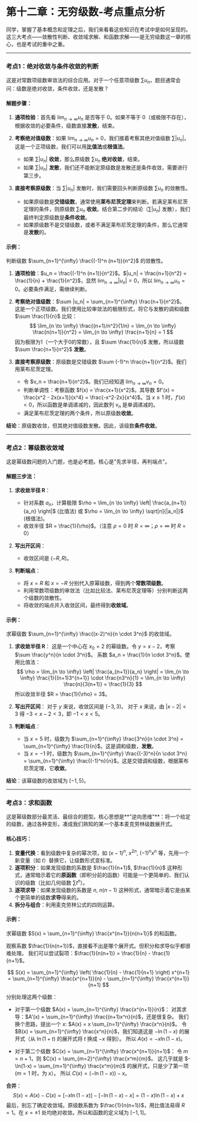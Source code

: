 # 第十二章：无穷级数-考点重点分析

同学，掌握了基本概念和定理之后，我们来看看这些知识在考试中是如何呈现的。这三大考点——敛散性判断、收敛域求解、和函数求解——是无穷级数这一章的核心，也是考试的重中之重。

---

### 考点1：绝对收敛与条件收敛的判断

这是对常数项级数审敛法的综合应用。对于一个任意项级数 $\sum u_n$，题目通常会问：级数是绝对收敛，条件收敛，还是发散？

#### 解题步骤：

1.  **通项检验**：首先看 $\lim_{n \to \infty} u_n$ 是否等于 0。如果不等于 0（或极限不存在），根据收敛的必要条件，级数直接**发散**，结束。

2.  **考察绝对值级数**：如果 $\lim_{n \to \infty} u_n = 0$，我们接着考察其绝对值级数 $\sum |u_n|$。这是一个正项级数，我们可以用**比值法**或**根值法**。
    *   如果 $\sum |u_n|$ **收敛**，那么原级数 $\sum u_n$ **绝对收敛**，结束。
    *   如果 $\sum |u_n|$ **发散**，我们还不能断定原级数是发散还是条件收敛，需要进行第三步。

3.  **直接考察原级数**：当 $\sum |u_n|$ 发散时，我们需要回头判断原级数 $\sum u_n$ 的敛散性。
    *   如果原级数是**交错级数**，通常使用**莱布尼茨定理**来判断。若满足莱布尼茨定理的条件，则原级数 $\sum u_n$ **收敛**。结合第二步的结论（$\sum |u_n|$ 发散），我们最终判定原级数是**条件收敛**。
    *   如果原级数不是交错级数，或者不满足莱布尼茨定理的条件，那么它通常是**发散**的。

#### 示例：

判断级数 $\sum_{n=1}^{\infty} \frac{(-1)^n (n+1)}{n^2}$ 的敛散性。

1.  **通项检验**：$u_n = \frac{(-1)^n (n+1)}{n^2}$。$|u_n| = \frac{n+1}{n^2} = \frac{1}{n} + \frac{1}{n^2}$，显然 $\lim_{n \to \infty} |u_n| = 0$，所以 $\lim_{n \to \infty} u_n = 0$。必要条件满足，需继续判断。

2.  **考察绝对值级数**：$\sum |u_n| = \sum_{n=1}^{\infty} \frac{n+1}{n^2}$。
    这是一个正项级数。我们使用比较审敛法的极限形式，将它与发散的调和级数 $\sum \frac{1}{n}$ 比较：
    $$
    \lim_{n \to \infty} \frac{(n+1)/n^2}{1/n} = \lim_{n \to \infty} \frac{n(n+1)}{n^2} = \lim_{n \to \infty} \frac{n+1}{n} = 1
    $$
    因为极限为1（一个大于0的常数），且 $\sum \frac{1}{n}$ 发散，所以级数 $\sum \frac{n+1}{n^2}$ **发散**。

3.  **直接考察原级数**：原级数是交错级数 $\sum (-1)^n \frac{n+1}{n^2}$。我们用莱布尼茨定理。
    *   令 $v_n = \frac{n+1}{n^2}$。我们已经知道 $\lim_{n \to \infty} v_n = 0$。
    *   判断单调性：考察函数 $f(x) = \frac{x+1}{x^2}$。其导数 $f'(x) = \frac{x^2 - 2x(x+1)}{x^4} = \frac{-x^2-2x}{x^4}$。当 $x \ge 1$ 时，$f'(x) < 0$，所以函数是单调递减的，因此数列 $v_n$ 是单调递减的。
    *   满足莱布尼茨定理的两个条件，所以原级数**收敛**。

**结论**：原级数收敛，但其绝对值级数发散。因此，该级数**条件收敛**。

---

### 考点2：幂级数收敛域

这是幂级数问题的入门题，也是必考题。核心是"先求半径，再判端点"。

#### 解题三步法：

1.  **求收敛半径 R**：
    *   针对系数 $a_n$，计算极限 $\rho = \lim_{n \to \infty} \left| \frac{a_{n+1}}{a_n} \right|$ (比值法) 或 $\rho = \lim_{n \to \infty} \sqrt[n]{|a_n|}$ (根值法)。
    *   收敛半径 $R = \frac{1}{\rho}$。（注意 $\rho=0$ 时 $R=\infty$；$\rho=\infty$ 时 $R=0$）

2.  **写出开区间**：
    *   收敛区间是 $(-R, R)$。

3.  **判断端点**：
    *   将 $x=R$ 和 $x=-R$ 分别代入原幂级数，得到两个**常数项级数**。
    *   利用常数项级数的审敛法（比如比较法、莱布尼茨定理等）分别判断这两个级数的敛散性。
    *   将收敛的端点并入收敛区间，最终得到**收敛域**。

#### 示例：

求幂级数 $\sum_{n=1}^{\infty} \frac{(x-2)^n}{n \cdot 3^n}$ 的收敛域。

1.  **求收敛半径 R**：
    这是一个中心在 $x_0=2$ 的幂级数。令 $y = x-2$，考察 $\sum \frac{y^n}{n \cdot 3^n}$。
    系数 $a_n = \frac{1}{n \cdot 3^n}$。使用比值法：
    $$
    \rho = \lim_{n \to \infty} \left| \frac{a_{n+1}}{a_n} \right| = \lim_{n \to \infty} \frac{1}{(n+1)3^{n+1}} \cdot \frac{n3^n}{1} = \lim_{n \to \infty} \frac{n}{3(n+1)} = \frac{1}{3}
    $$
    所以收敛半径 $R = \frac{1}{\rho} = 3$。

2.  **写出开区间**：
    对于 $y$ 来说，收敛区间是 $(-3, 3)$。
    对于 $x$ 来说，由 $|x-2| < 3$ 得 $-3 < x-2 < 3$，即 $-1 < x < 5$。

3.  **判断端点**：
    *   当 $x = 5$ 时，级数为 $\sum_{n=1}^{\infty} \frac{3^n}{n \cdot 3^n} = \sum_{n=1}^{\infty} \frac{1}{n}$。这是调和级数，**发散**。
    *   当 $x = -1$ 时，级数为 $\sum_{n=1}^{\infty} \frac{(-3)^n}{n \cdot 3^n} = \sum_{n=1}^{\infty} \frac{(-1)^n}{n}$。这是交错调和级数，根据莱布尼茨定理，它**收敛**。

**结论**：该幂级数的收敛域为 $[-1, 5)$。

---

### 考点3：求和函数

这是幂级数部分最灵活、最综合的题型。核心思想是**"逆向思维"**：将一个给定的级数，通过各种变形，凑成我们熟知的某一个基本麦克劳林级数展开式。

#### 核心技巧：

1.  **变量代换**：看到级数中复杂的幂次项，如 $(x-1)^n$, $x^{2n}$, $(-1)^n x^n$ 等，先用一个新变量（如 $t$）替换它，让级数形式变标准。
2.  **逐项积分**：如果发现级数的系数是 $\frac{1}{n+1}$, $\frac{1}{n}$ 这种形式，通常暗示着它的**原函数**（即积分前的函数）可能是一个更简单的、我们认识的级数（比如几何级数 $\sum t^n$）。
3.  **逐项求导**：如果发现级数的系数是 $n$, $n(n-1)$ 这种形式，通常暗示着它是由某个更简单的级数**求导**得来的。
4.  **拆分与组合**：利用麦克劳林公式的四则运算。

#### 示例：

求幂级数 $S(x) = \sum_{n=1}^{\infty} \frac{x^{n+1}}{n(n+1)}$ 的和函数。

观察系数 $\frac{1}{n(n+1)}$，直接看不出是哪个展开式。但积分和求导似乎都很难处理。
我们可以尝试裂项：$\frac{1}{n(n+1)} = \frac{1}{n} - \frac{1}{n+1}$。

$$
S(x) = \sum_{n=1}^{\infty} \left( \frac{1}{n} - \frac{1}{n+1} \right) x^{n+1} = \sum_{n=1}^{\infty} \frac{x^{n+1}}{n} - \sum_{n=1}^{\infty} \frac{x^{n+1}}{n+1}
$$

分别处理这两个级数：

*   对于第一个级数 $A(x) = \sum_{n=1}^{\infty} \frac{x^{n+1}}{n}$：
    对其求导：$A'(x) = \sum_{n=1}^{\infty} \frac{(n+1)x^n}{n}$，还是很复杂。
    我们换个思路，提出一个 $x$: $A(x) = x \sum_{n=1}^{\infty} \frac{x^n}{n}$。
    令 $B(x) = \sum_{n=1}^{\infty} \frac{x^n}{n}$，我们知道这是 $- \ln(1-x)$ 的展开式（从 $\ln(1+t)$ 的展开式将 $t$ 换成 $-x$ 得到）。
    所以 $A(x) = -x \ln(1-x)$。

*   对于第二个级数 $C(x) = \sum_{n=1}^{\infty} \frac{x^{n+1}}{n+1}$：
    令 $m = n+1$，则 $C(x) = \sum_{m=2}^{\infty} \frac{x^m}{m}$。
    这几乎就是 $-\ln(1-x) = \sum_{m=1}^{\infty} \frac{x^m}{m}$ 的展开式，只是少了第一项 ($m=1$ 时，为 $x$）。
    所以 $C(x) = (-\ln(1-x)) - x$。

**合并**：
$$
S(x) = A(x) - C(x) = [-x \ln(1-x)] - [-\ln(1-x) - x] = (1-x)\ln(1-x) + x
$$
最后，别忘了确定收敛域。原级数系数为 $\frac{1}{n(n+1)}$，用比值法易得 $R=1$。在 $x=\pm 1$ 处均绝对收敛。所以和函数的定义域为 $[-1, 1]$。 